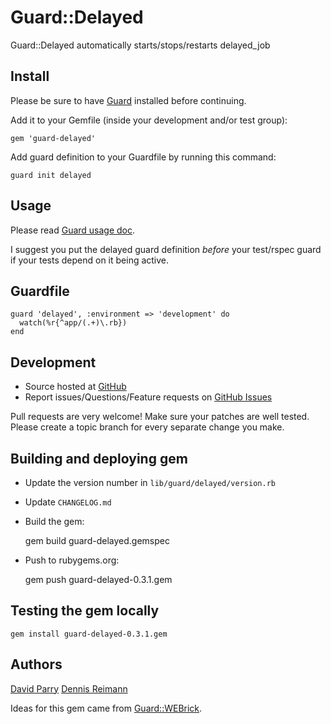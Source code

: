 # Guard::Delayed

Guard::Delayed automatically starts/stops/restarts delayed_job

## Install

Please be sure to have [Guard](http://github.com/guard/guard) installed before continuing.

Add it to your Gemfile (inside your development and/or test group):

    gem 'guard-delayed'

Add guard definition to your Guardfile by running this command:

    guard init delayed

## Usage

Please read [Guard usage doc](http://github.com/guard/guard#readme).

I suggest you put the delayed guard definition *before* your test/rspec guard if your tests depend on it being active.

## Guardfile

    guard 'delayed', :environment => 'development' do
      watch(%r{^app/(.+)\.rb})
    end

## Development

 * Source hosted at [GitHub](http://github.com/suranyami/guard-delayed)
 * Report issues/Questions/Feature requests on [GitHub Issues](http://github.com/suranyami/guard-delayed/issues)

Pull requests are very welcome! Make sure your patches are well tested.
Please create a topic branch for every separate change you make.

## Building and deploying gem

 * Update the version number in `lib/guard/delayed/version.rb`
 * Update `CHANGELOG.md`
 * Build the gem:

    gem build guard-delayed.gemspec

 * Push to rubygems.org:

    gem push guard-delayed-0.3.1.gem

## Testing the gem locally

    gem install guard-delayed-0.3.1.gem


## Authors

[David Parry](https://github.com/suranyami)
[Dennis Reimann](https://github.com/dbloete)

Ideas for this gem came from [Guard::WEBrick](http://github.com/fnichol/guard-webrick).
